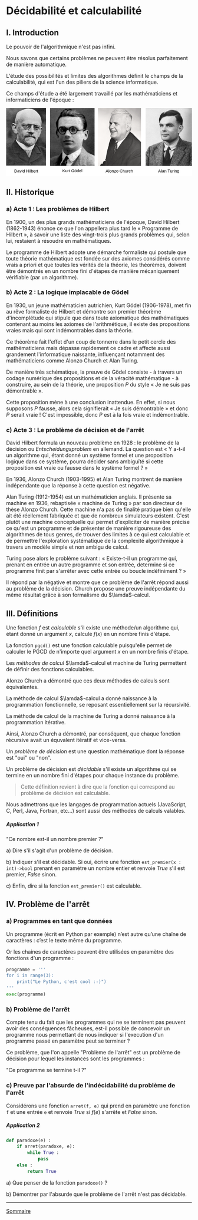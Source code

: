 # Décidabilité et calculabilité

## I. Introduction

Le pouvoir de l'algorithmique n'est pas infini.

Nous savons que certains problèmes ne peuvent être résolus parfaitement de manière automatique.

L'étude des possibilités et limites des algorithmes définit le champs de la calculabilité, qui est l'un des piliers de la science informatique.

Ce champs d'étude a été largement travaillé par les mathématiciens et informaticiens de l'époque :

![image](./img/hilbert_godel_church_turing.png)

## II. Historique

### a) Acte 1 : Les problèmes de Hilbert

En 1900, un des plus grands mathématiciens de l'époque, David Hilbert (1862-1943) énonce ce que l'on appellera plus tard le « Programme de Hilbert », à savoir une liste des vingt-trois plus grands problèmes qui, selon lui, restaient à résoudre en mathématiques.

Le programme de Hilbert adopte une démarche formaliste qui postule que toute théorie mathématique est fondée sur des axiomes considérés comme vrais a priori et que toutes les vérités de la théorie, les théorèmes, doivent être démontrés en un nombre fini d'étapes de manière mécaniquement vérifiable (par un algorithme).

### b) Acte 2 : La logique implacable de Gödel

En 1930, un jeune mathématicien autrichien, Kurt Gödel (1906-1978), met fin au rêve formaliste de Hilbert et démontre son premier théorème d'incomplétude qui stipule que dans toute axiomatique des mathématiques contenant au moins les axiomes de l'arithmétique, il existe des propositions vraies mais qui sont indémontrables dans la théorie.

Ce théorème fait l'effet d'un coup de tonnerre dans le petit cercle des mathématiciens mais dépasse rapidement ce cadre et affecte aussi grandement l'informatique naissante, influençant notamment des mathématiciens comme Alonzo Church et Alan Turing.

De manière très schématique, la preuve de Gödel consiste - à travers un codage numérique des propositions et de la véracité mathématique - à construire, au sein de la théorie, une proposition $P$ du style « Je ne suis pas démontrable ».

Cette proposition mène à une conclusion inattendue. En effet, si nous supposons $P$ fausse, alors cela signifierait « Je suis démontrable » et donc $P$ serait vraie ! C'est impossible, donc $P$ est à la fois vraie et indémontrable.

### c) Acte 3 : Le problème de décision et de l'arrêt

David Hilbert formula un nouveau problème en 1928 : le problème de la décision ou *Entscheidungsproblem* en allemand. La question est « Y a-t-il un algorithme qui, étant donné un système formel et une proposition logique dans ce système, pourra décider sans ambiguïté si cette proposition est vraie ou fausse dans le système formel ? »

En 1936, Alonzo Church (1903-1995) et Alan Turing montrent de manière indépendante que la réponse à cette question est négative.

Alan Turing (1912-1954) est un mathématicien anglais. Il présente sa machine en 1936, rebaptisée « machine de Turing » par son directeur de thèse Alonzo Church. Cette machine n'a pas de finalité pratique bien qu'elle ait été réellement fabriquée et que de nombreux simulateurs existent. C'est plutôt une machine conceptuelle qui permet d'expliciter de manière précise ce qu'est un programme et de présenter de manière rigoureuse des algorithmes de tous genres, de trouver des limites à ce qui est calculable et de permettre l'exploration systématique de la complexité algorithmique à travers un modèle simple et non ambigu de calcul.

Turing pose alors le problème suivant : « Existe-t-il un programme qui, prenant en entrée un autre programme et son entrée, determine si ce programme finit par s'arrêter avec cette entrée ou boucle indéfiniment ? »

Il répond par la négative et montre que ce problème de l'arrêt répond aussi au problème de la décision. Church propose une preuve indépendante du même résultat grâce à son formalisme du $\lamda$-calcul.

## III. Définitions

Une fonction $f$ est *calculable* s'il existe une méthode/un algorithme qui, étant donné un argument $x$, calcule $f(x)$ en un nombre finis d'étape.

La fonction `pgcd()` est une fonction calculable puisqu'elle permet de calculer le PGCD de n'importe quel argument $x$ en un nombre finis d'étape.

Les *méthodes de calcul* $\lamda$-calcul et machine de Turing permettent de définir des fonctions calculables.

Alonzo Church a démontré que ces deux méthodes de calculs sont équivalentes.

La méthode de calcul $\lamda$-calcul a donné naissance à la programmation fonctionnelle, se reposant essentiellement sur la récursivité.

La méthode de calcul de la machine de Turing a donné naissance à la programmation itérative.

Ainsi, Alonzo Church a démontré, par conséquent, que chaque fonction récursive avait un équvalent itératif et vice-versa.

Un *problème de décision* est une question mathématique dont la réponse est "oui" ou "non".

Un problème de décision est *décidable* s'il existe un algorithme qui se termine en un nombre fini d'étapes pour chaque instance du problème.

> Cette définition revient à dire que la fonction qui correspond au problème de décision est calculable.

Nous admettrons que les langages de programmation actuels (JavaScript, C, Perl, Java, Fortran, etc...) sont aussi des méthodes de calculs valables.

##### Application 1

"Ce nombre est-il un nombre premier ?"

a) Dire s'il s'agit d'un problème de décision.

b) Indiquer s'il est décidable. Si oui, écrire une fonction `est_premier(x : int)->bool` prenant en paramètre un nombre entier et renvoie $True$ s'il est premier, $False$ sinon.

c) Enfin, dire si la fonction `est_premier()` est calculable.

## IV. Problème de l'arrêt

### a) Programmes en tant que données

Un programme (écrit en Python par exemple) n’est autre qu’une chaîne de caractères : c’est le texte même du programme.

Or les chaines de caractères peuvent être utilisées en paramètre des fonctions d'un programme :

```python
programme = '''
for i in range(3):
    print("Le Python, c'est cool :-)")
'''
exec(programme)
```

### b) Problème de l'arrêt

Compte tenu du fait que les programmes qui ne se terminent pas peuvent avoir des conséquences fâcheuses, est-il possible de concevoir un programme nous permettant de nous indiquer si l'execution d'un programme passé en paramètre peut se terminer ?

Ce problème, que l'on appelle "Problème de l'arrêt" est un problème de décision pour lequel les instances sont les programmes :

"Ce programme se termine t-il ?"

### c) Preuve par l'absurde de l'indécidabilité du problème de l'arrêt

Considérons une fonction `arret(f, e)` qui prend en paramètre une fonction `f` et une entrée `e` et renvoie $True$ si $f(e)$ s'arrête et $False$ sinon.

##### Application 2

```python
def paradoxe(e) :
    if arret(paradoxe, e):
        while True :
            pass
    else :
        return True
```

a) Que penser de la fonction `paradoxe()` ?

b) Démontrer par l'absurde que le problème de l'arrêt n'est pas décidable.

____________

[Sommaire](./../README.md)